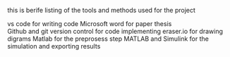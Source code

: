this is berife listing of the tools and methods used for the project  

vs code for writing code
Microsoft word for paper thesis  
Github and git version control for code implementing
eraser.io for drawing digrams 
Matlab for the preprosess step
   MATLAB and Simulink for the simulation and exporting results 
